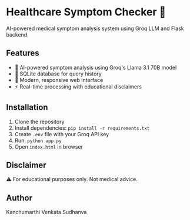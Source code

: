 # Healthcare Symptom Checker 🏥

AI-powered medical symptom analysis system using Groq LLM and Flask backend.

## Features
- 🤖 AI-powered symptom analysis using Groq's Llama 3.1 70B model
- 💾 SQLite database for query history
- 🎨 Modern, responsive web interface
- ⚡ Real-time processing with educational disclaimers

## Installation

1. Clone the repository
2. Install dependencies: `pip install -r requirements.txt`
3. Create `.env` file with your Groq API key
4. Run: `python app.py`
5. Open `index.html` in browser

## Disclaimer
⚠️ For educational purposes only. Not medical advice.

## Author
Kanchumarthi Venkata Sudhanva
